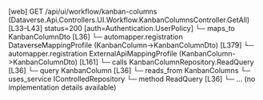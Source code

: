 [web] GET /api/ui/workflow/kanban-columns  (Dataverse.Api.Controllers.UI.Workflow.KanbanColumnsController.GetAll)  [L33–L43] status=200 [auth=Authentication.UserPolicy]
  └─ maps_to KanbanColumnDto [L36]
    └─ automapper.registration DataverseMappingProfile (KanbanColumn->KanbanColumnDto) [L379]
    └─ automapper.registration ExternalApiMappingProfile (KanbanColumn->KanbanColumnDto) [L161]
  └─ calls KanbanColumnRepository.ReadQuery [L36]
  └─ query KanbanColumn [L36]
    └─ reads_from KanbanColumns
  └─ uses_service IControlledRepository<KanbanColumn>
    └─ method ReadQuery [L36]
      └─ ... (no implementation details available)

